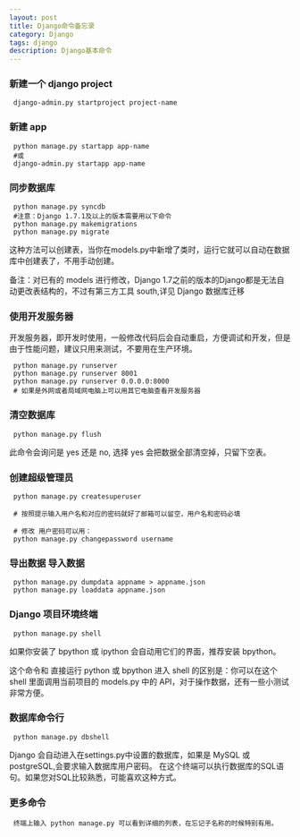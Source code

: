 ```yaml
---
layout: post
title: Django命令备忘录
category: Django
tags: django
description: Django基本命令
---
```


### 新建一个 django project

     django-admin.py startproject project-name

### 新建 app

     python manage.py startapp app-name
     #或
     django-admin.py startapp app-name

### 同步数据库

     python manage.py syncdb 
     #注意：Django 1.7.1及以上的版本需要用以下命令
     python manage.py makemigrations
     python manage.py migrate

这种方法可以创建表，当你在models.py中新增了类时，运行它就可以自动在数据库中创建表了，不用手动创建。

备注：对已有的 models 进行修改，Django 1.7之前的版本的Django都是无法自动更改表结构的，不过有第三方工具 south,详见 Django 数据库迁移 

### 使用开发服务器

开发服务器，即开发时使用，一般修改代码后会自动重启，方便调试和开发，但是由于性能问题，建议只用来测试，不要用在生产环境。

     python manage.py runserver
     python manage.py runserver 8001
     python manage.py runserver 0.0.0.0:8000
     # 如果是外网或者局域网电脑上可以用其它电脑查看开发服务器

### 清空数据库

     python manage.py flush

此命令会询问是 yes 还是 no, 选择 yes 会把数据全部清空掉，只留下空表。

### 创建超级管理员

     python manage.py createsuperuser
  
     # 按照提示输入用户名和对应的密码就好了邮箱可以留空，用户名和密码必填
  
     # 修改 用户密码可以用：
     python manage.py changepassword username

### 导出数据 导入数据

     python manage.py dumpdata appname > appname.json
     python manage.py loaddata appname.json

### Django 项目环境终端

     python manage.py shell

如果你安装了 bpython 或 ipython 会自动用它们的界面，推荐安装 bpython。

这个命令和 直接运行 python 或 bpython 进入 shell 的区别是：你可以在这个 shell 里面调用当前项目的 models.py 中的 API，对于操作数据，还有一些小测试非常方便。

### 数据库命令行

     python manage.py dbshell

Django 会自动进入在settings.py中设置的数据库，如果是 MySQL 或 postgreSQL,会要求输入数据库用户密码。
在这个终端可以执行数据库的SQL语句。如果您对SQL比较熟悉，可能喜欢这种方式。

### 更多命令

     终端上输入 python manage.py 可以看到详细的列表，在忘记子名称的时候特别有用。





